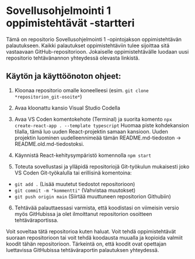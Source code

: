 # Sovellusohjelmointi 1 oppimistehtävät -startteri

Tämä on repositorio Sovellusohjelmointi 1 -opintojakson oppimistehtävän palautukseen. Kaikki palautukset oppimistehtäviin tulee sijoittaa sitä vastaavaan GitHub-repositorioon. Jokaiselle oppimistehtävälle luodaan uusi repositorio tehtävänannon yhteydessä olevasta linkistä.

## Käytön ja käyttöönoton ohjeet:

1. Kloonaa repositorio omalle koneelleesi (esim. ``git clone *repositorion_git-osoite*``)

2. Avaa kloonattu kansio Visual Studio Codella

3. Avaa VS Coden komentokehote (Terminal) ja suorita komento 
`npx create-react-app . --template typescript` Huomaa piste kohdekansion tilalla, tämä luo uuden React-projektin samaan kansioon. Uuden projektin luominen uudelleennimeää tämän README.md-tiedoston -> README.old.md-tiedostoksi.

4. Käynnistä React-kehitysympäristö komennolla `npm start` 

5. Toteuta sovellustasi ja ylläpidä repositoriojä Git-työkulun mukaisesti joko VS Coden Git-työkalulla tai erillisinä komentoina:

- `git add .` (Lisää muutetut tiedostot repositorioon)
- `git commit -m "kommentti"` (Vahvistaa muutokset)
- `git push origin main` (Siirtää muuttuneen repositorion Githubiin)

6. Tehtävää palauttaessasi varmista, että koodistasi on viimeisin versio myös GitHubissa ja olet ilmoittanut repositorion osoitteen tehtäväraportissa.

Voit soveltaa tätä repositorioa kuten haluat. Voit tehdä oppimistehtävät suoraan repositorioon tai voit tehdä koodausta muualla ja kopioida valmiit koodit tähän repositorioon. Tärkeintä on, että koodit ovat opettajan luettavissa GitHubissa tehtäväraportin palautuksen yhteydessä.
